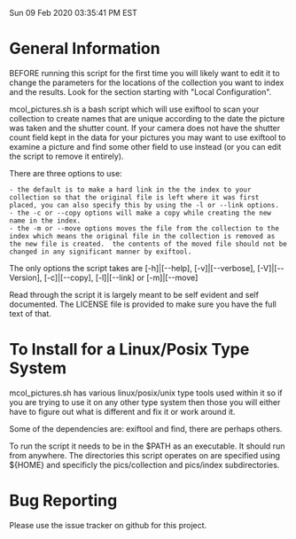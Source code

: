 Sun 09 Feb 2020 03:35:41 PM EST


# General Information

  BEFORE running this script for the first time you will likely want to edit it to change the parameters for the locations of the collection you want to index and the results.  Look for the section starting with "Local Configuration".

  mcol_pictures.sh is a bash script which will use exiftool to scan your collection to create names that are unique according to the date the picture was taken and the shutter count.  If your camera does not have the shutter count field kept in the data for your pictures you may want to use exiftool to examine a picture and find some other field to use instead (or you can edit the script to remove it entirely).

  There are three options to use:

    - the default is to make a hard link in the the index to your collection so that the original file is left where it was first placed, you can also specify this by using the -l or --link options.
    - the -c or --copy options will make a copy while creating the new name in the index.
    - the -m or --move options moves the file from the collection to the index which means the original file in the collection is removed as the new file is created.  the contents of the moved file should not be changed in any significant manner by exiftool.

  The only options the script takes are [-h]|[--help], [-v]|[--verbose], [-V]|[--Version], [-c]|[--copy], [-l]|[--link] or [-m]|[--move]

  Read through the script it is largely meant to be self evident and self documented.  The LICENSE file is provided to make sure you have the full text of that.


# To Install for a Linux/Posix Type System

  mcol_pictures.sh has various linux/posix/unix type tools used within it so if you are trying to use it on any other type system then those you will either have to figure out what is different and fix it or work around it.

  Some of the dependencies are: exiftool and find, there are perhaps others.

  To run the script it needs to be in the $PATH as an executable.  It should run from anywhere.  The directories this script operates on are specified using ${HOME} and specificly the pics/collection and pics/index subdirectories.


# Bug Reporting

  Please use the issue tracker on github for this project.


